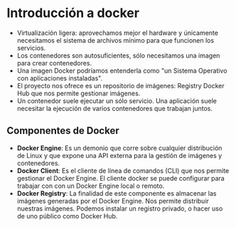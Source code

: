 # Introducción a docker

* Virtualización ligera: aprovechamos mejor el hardware y únicamente necesitamos el sistema de archivos mínimo para que funcionen los servicios.
* Los contenedores son autosuficientes, sólo necesitamos una imagen para crear contenedores.
* Una imagen Docker podríamos entenderla como "un Sistema Operativo con aplicaciones instaladas".
* El proyecto nos ofrece es un repositorio de imágenes: Registry Docker Hub que nos permite gestionar imágenes.
* Un contenedor suele ejecutar un sólo servicio. Una aplicación suele necesitar la ejecución de varios contenedores que trabajan juntos.

## Componentes de Docker

* **Docker Engine**: Es un demonio que corre sobre cualquier distribución de Linux y que expone una API externa para la gestión de imágenes y contenedores.
* **Docker Client**: Es el cliente de línea de comandos (CLI) que nos permite gestionar el Docker Engine. El cliente docker se puede configurar para trabajar con con un Docker Engine local o remoto.
* **Docker Registry**: La finalidad de este componente es almacenar las imágenes generadas por el Docker Engine. Nos permite distribuir nuestras imágenes. Podemos instalar un registro privado, o hacer uso de uno público como Docker Hub.
